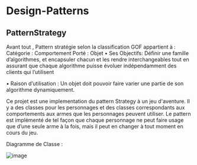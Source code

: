 # Design-Patterns

## PatternStrategy

Avant tout , Pattern stratégie selon la classification GOF appartient à :
             Catégorie : Comportement      Porté : Objet 
• Ses Objectifs:
    Définir une famille d’algorithmes, et encapsuler chacun et les rendre interchangeables tout en assurant que chaque algorithme puisse évoluer indépendamment des clients qui l’utilisent
    
• Raison d’utilisation :
    Un objet doit pouvoir faire varier une partie de son algorithme dynamiquement.

Ce projet est une implementation du pattern Strategy à un jeu d'aventure. 
 Il y a des classes pour les personnages et des classes correspondants aux comportements aux armes que les personnages peuvent utiliser. 
 Le pattern est implémenté de tel façon que chaque personnage ne peut faire usage que d’une seule arme à la fois, mais il peut en changer à tout moment en cours du jeu. 
 
 Diagramme de Classe :
 
 ![image](https://user-images.githubusercontent.com/56320491/138089636-4918aacd-2242-498c-a979-35ac926ca27a.png)

 
 
